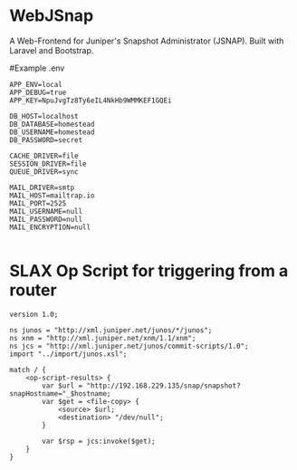 # WebJSnap
A Web-Frontend for Juniper's Snapshot Administrator (JSNAP).  Built with Laravel and Bootstrap.


#Example .env
```
APP_ENV=local
APP_DEBUG=true
APP_KEY=NpuJvgTz8Ty6eIL4NkHb9WMMKEF1GQEi

DB_HOST=localhost
DB_DATABASE=homestead
DB_USERNAME=homestead
DB_PASSWORD=secret

CACHE_DRIVER=file
SESSION_DRIVER=file
QUEUE_DRIVER=sync

MAIL_DRIVER=smtp
MAIL_HOST=mailtrap.io
MAIL_PORT=2525
MAIL_USERNAME=null
MAIL_PASSWORD=null
MAIL_ENCRYPTION=null


```



# SLAX Op Script for triggering from a router
```
version 1.0;

ns junos = "http://xml.juniper.net/junos/*/junos";
ns xnm = "http://xml.juniper.net/xnm/1.1/xnm";
ns jcs = "http://xml.juniper.net/junos/commit-scripts/1.0";
import "../import/junos.xsl";

match / {
    <op-script-results> {
		var $url = "http://192.168.229.135/snap/snapshot?snapHostname="_$hostname;
		var $get = <file-copy> {
			<source> $url;
			<destination> "/dev/null";
		}

		var $rsp = jcs:invoke($get);
    }
}
```